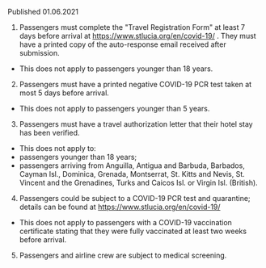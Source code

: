 Published 01.06.2021
1. Passengers must complete the "Travel Registration Form" at least 7 days before arrival at <a href="https://www.stlucia.org/en/covid-19/">https://www.stlucia.org/en/covid-19/</a> . They must have a printed copy of the auto-response email received after submission.
- This does not apply to passengers younger than 18 years.
2. Passengers must have a printed negative COVID-19 PCR test taken at most 5 days before arrival.
- This does not apply to passengers younger than 5 years.
3. Passengers must have a travel authorization letter that their hotel stay has been verified.
- This does not apply to:
- passengers younger than 18 years;
- passengers arriving from Anguilla, Antigua and Barbuda, Barbados, Cayman Isl., Dominica, Grenada, Montserrat, St. Kitts and Nevis, St. Vincent and the Grenadines, Turks and Caicos Isl. or Virgin Isl. (British).
4. Passengers could be subject to a COVID-19 PCR test and quarantine; details can be found at <a href="https://www.stlucia.org/en/covid-19/">https://www.stlucia.org/en/covid-19/</a> 
- This does not apply to passengers with a COVID-19 vaccination certificate stating that they were fully vaccinated at least two weeks before arrival.
5. Passengers and airline crew are subject to medical screening.

